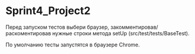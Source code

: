 # Sprint4_Project2

Перед запуском тестов выбери браузер, закомментировав/раскоментировав
нужные строки метода setUp (src/test/tests/BaseTest).

По умолчанию тесты запустятся в браузере Chrome.